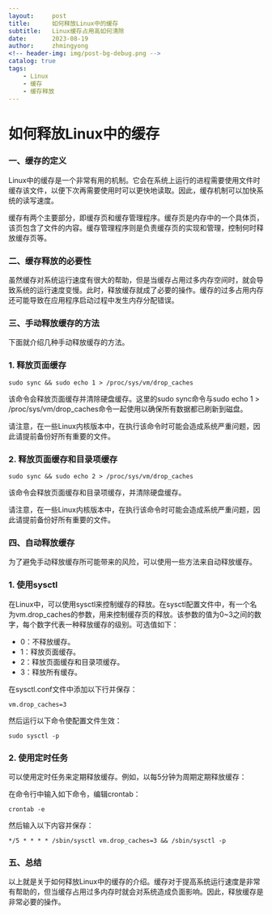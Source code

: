 ```yaml
---
layout:     post
title:      如何释放Linux中的缓存
subtitle:   Linux缓存占用高如何清除
date:       2023-08-19
author:     zhmingyong
<!-- header-img: img/post-bg-debug.png -->
catalog: true
tags:
    - Linux
    - 缓存
    - 缓存释放
---
```


# 如何释放Linux中的缓存

### 一、缓存的定义

Linux中的缓存是一个非常有用的机制。它会在系统上运行的进程需要使用文件时缓存该文件，以便下次再需要使用时可以更快地读取。因此，缓存机制可以加快系统的读写速度。

缓存有两个主要部分，即缓存页和缓存管理程序。缓存页是内存中的一个具体页，该页包含了文件的内容。缓存管理程序则是负责缓存页的实现和管理，控制何时释放缓存页等。

### 二、缓存释放的必要性

虽然缓存对系统运行速度有很大的帮助，但是当缓存占用过多内存空间时，就会导致系统的运行速度变慢。此时，释放缓存就成了必要的操作。缓存的过多占用内存还可能导致在应用程序启动过程中发生内存分配错误。

### 三、手动释放缓存的方法

下面就介绍几种手动释放缓存的方法。

### 1. 释放页面缓存

```
sudo sync && sudo echo 1 > /proc/sys/vm/drop_caches
```

该命令会释放页面缓存并清除硬盘缓存。这里的sudo sync命令与sudo echo 1 > /proc/sys/vm/drop_caches命令一起使用以确保所有数据都已刷新到磁盘。

请注意，在一些Linux内核版本中，在执行该命令时可能会造成系统严重问题，因此请提前备份好所有重要的文件。

### 2. 释放页面缓存和目录项缓存

```
sudo sync && sudo echo 2 > /proc/sys/vm/drop_caches
```

该命令会释放页面缓存和目录项缓存，并清除硬盘缓存。

请注意，在一些Linux内核版本中，在执行该命令时可能会造成系统严重问题，因此请提前备份好所有重要的文件。

### 四、自动释放缓存

为了避免手动释放缓存所可能带来的风险，可以使用一些方法来自动释放缓存。

### 1. 使用sysctl

在Linux中，可以使用sysctl来控制缓存的释放。在sysctl配置文件中，有一个名为vm.drop_caches的参数，用来控制缓存页的释放。该参数的值为0~3之间的数字，每个数字代表一种释放缓存的级别。可选值如下：

- 0：不释放缓存。
- 1：释放页面缓存。
- 2：释放页面缓存和目录项缓存。
- 3：释放所有缓存。

在sysctl.conf文件中添加以下行并保存：

```
vm.drop_caches=3
```

然后运行以下命令使配置文件生效：

```
sudo sysctl -p
```

### 2. 使用定时任务

可以使用定时任务来定期释放缓存。例如，以每5分钟为周期定期释放缓存：

在命令行中输入如下命令，编辑crontab：

```
crontab -e
```

然后输入以下内容并保存：

```
*/5 * * * * /sbin/sysctl vm.drop_caches=3 && /sbin/sysctl -p
```

### 五、总结

以上就是关于如何释放Linux中的缓存的介绍。缓存对于提高系统运行速度是非常有帮助的，但当缓存占用过多内存时就会对系统造成负面影响。因此，释放缓存是非常必要的操作。
